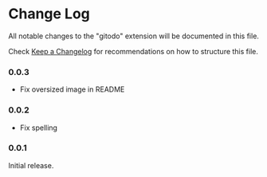 # Change Log

All notable changes to the "gitodo" extension will be documented in this file.

Check [Keep a Changelog](http://keepachangelog.com/) for recommendations on how to structure this file.

### 0.0.3

- Fix oversized image in README

### 0.0.2

- Fix spelling

### 0.0.1

Initial release.